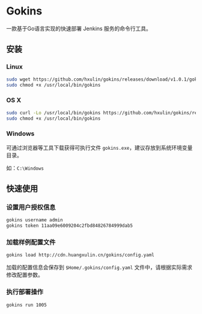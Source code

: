 # Gokins

一款基于Go语言实现的快速部署 Jenkins 服务的命令行工具。

## 安装

### Linux

```bash
sudo wget https://github.com/hxulin/gokins/releases/download/v1.0.1/gokins-1.0.1-linux-amd64 -O /usr/local/bin/gokins
sudo chmod +x /usr/local/bin/gokins
```

### OS X

```bash
sudo curl -Lo /usr/local/bin/gokins https://github.com/hxulin/gokins/releases/download/v1.0.1/gokins-1.0.1-darwin-amd64
sudo chmod +x /usr/local/bin/gokins
```

### Windows

可通过浏览器等工具下载获得可执行文件 `gokins.exe`，建议存放到系统环境变量目录。

如：`C:\Windows`

## 快速使用

### 设置用户授权信息

```bash
gokins username admin
gokins token 11aa09e6009204c2fbd84826784999dab5
```

### 加载样例配置文件

```bash
gokins load http://cdn.huangxulin.cn/gokins/config.yaml
```

加载的配置信息会保存到 `$Home/.gokins/config.yaml` 文件中，请根据实际需求修改配置参数。

### 执行部署操作

```bash
gokins run 1005
```

